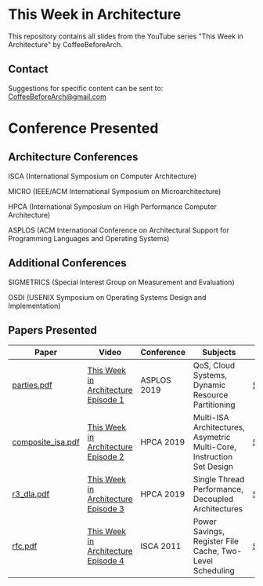 # This Week in Architecture
This repository contains all slides from the YouTube series "This Week in Architecture" by CoffeeBeforeArch.

## Contact

Suggestions for specific content can be sent to: CoffeeBeforeArch@gmail.com

# Conference Presented

## Architecture Conferences
ISCA (International Symposium on Computer Architecture)

MICRO (IEEE/ACM International Symposium on Microarchitecture)

HPCA (International Symposium on High Performance Computer Architecture)

ASPLOS (ACM International Conference on Architectural Support for Programming Languages and Operating Systems)

## Additional Conferences
SIGMETRICS (Special Interest Group on Measurement and Evaluation)

OSDI (USENIX Symposium on Operating Systems Design and Implementation)

## Papers Presented
| Paper | Video | Conference | Subjects| Files |
| ----- | ----- |----------- | ------- | ----- |
| <a href=http://www.csl.cornell.edu/~delimitrou/papers/2019.asplos.parties.pdf>parties.pdf</a> | <a href=https://youtu.be/UxO_QZz08G4> This Week in Architecture Episode 1 | ASPLOS 2019 | QoS, Cloud Systems, Dynamic Resource Partitioning | <a href=https://github.com/CoffeeBeforeArch/twia/blob/master/asplos/twia_1_PARTIES_asplos2019.pdf>Slides</a> |
| <a href=http://www.cs.virginia.edu/~av6ds/papers/hpca2019.pdf>composite_isa.pdf</a> | <a href=https://youtu.be/fCCVJYCCn9w> This Week in Architecture Episode 2 | HPCA 2019 | Multi-ISA Architectures, Asymetric Multi-Core, Instruction Set Design | <a href=https://github.com/CoffeeBeforeArch/twia/blob/master/hpca/twia_2_composite-isa_hpca2019.pdf>Slides</a> |
| <a href=https://export.arxiv.org/pdf/1812.04514>r3_dla.pdf</a> | <a href=https://youtu.be/jiuWqPjXHKo> This Week in Architecture Episode 3 | HPCA 2019 | Single Thread Performance, Decoupled Architectures | <a href=https://github.com/CoffeeBeforeArch/twia/blob/master/hpca/twia_3_dla_hpca2019.pdf>Slides</a> |
| <a href=http://www.cs.virginia.edu/~skadron/Papers/gebhart_isca11.pdf>rfc.pdf</a> | <a href=https://youtu.be/oJUhFZpcSR8> This Week in Architecture Episode 4 | ISCA 2011 | Power Savings, Register File Cache, Two-Level Scheduling | <a href=https://github.com/CoffeeBeforeArch/twia/blob/master/isca/twia_4_rfc_isca2011.pdf>Slides</a> |
